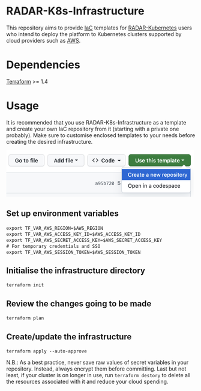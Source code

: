 # RADAR-K8s-Infrastructure
This repository aims to provide [IaC](https://en.wikipedia.org/wiki/Infrastructure_as_code) templates for [RADAR-Kubernetes](https://github.com/RADAR-base/RADAR-Kubernetes) users who intend to deploy the platform to Kubernetes clusters supported by cloud providers such as [AWS](https://aws.amazon.com/eks/). 

# Dependencies
[Terraform](https://developer.hashicorp.com/terraform/downloads) >= 1.4

# Usage
It is recommended that you use RADAR-K8s-Infrastructure as a template and create your own IaC repository from it (starting with a private one probably). Make sure to customise enclosed templates to your needs before creating the desired infrastructure.

<img src="./image/use_this_template.png" alt="use this template" width="500" height="124">

## Set up environment variables
```
export TF_VAR_AWS_REGION=$AWS_REGION
export TF_VAR_AWS_ACCESS_KEY_ID=$AWS_ACCESS_KEY_ID
export TF_VAR_AWS_SECRET_ACCESS_KEY=$AWS_SECRET_ACCESS_KEY
# For temporary credentials and SSO
export TF_VAR_AWS_SESSION_TOKEN=$AWS_SESSION_TOKEN
```

## Initialise the infrastructure directory
```
terraform init
```

## Review the changes going to be made 
```
terraform plan
```

## Create/update the infrastructure
```
terraform apply --auto-approve
```

N.B.: As a best practice, never save raw values of secret variables in your repository. Instead, always encrypt them before committing. Last but not least, if your cluster is on longer in use, run `terraform destory` to delete all the resources associated with it and reduce your cloud spending.